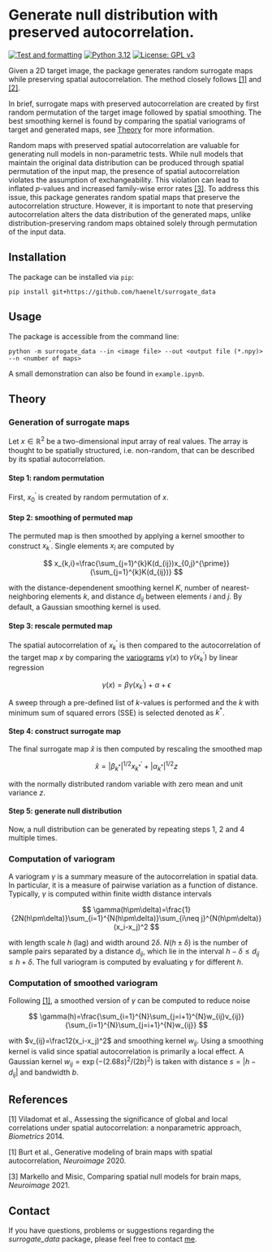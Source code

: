# Generate null distribution with preserved autocorrelation.

[![Test and formatting](https://github.com/haenelt/surrogate_data/actions/workflows/test.yml/badge.svg)](https://github.com/haenelt/surrogate_data/actions/workflows/test.yml)
[![Python 3.12](https://img.shields.io/badge/python-3.12-blue.svg)](https://www.python.org/downloads/release/python-3127/)
[![License: GPL v3](https://img.shields.io/badge/License-GPLv3-blue.svg)](https://www.gnu.org/licenses/gpl-3.0)

Given a 2D target image, the package generates random surrogate maps while preserving
spatial autocorrelation. The method closely follows [[1]](#1) and [[2]](#2).

In brief, surrogate maps with preserved autocorrelation are created by first random
permutation of the target image followed by spatial smoothing. The best smoothing kernel
is found by comparing the spatial variograms of target and generated maps, see
[Theory](#theory) for more information.

Random maps with preserved spatial autocorrelation are valuable for generating null
models in non-parametric tests. While null models that maintain the original data
distribution can be produced through spatial permutation of the input map, the presence
of spatial autocorrelation violates the assumption of exchangeability. This violation
can lead to inflated *p*-values and increased family-wise error rates [[3]](#3). To
address this issue, this package generates random spatial maps that preserve the
autocorrelation structure. However, it is important to note that preserving
autocorrelation alters the data distribution of the generated maps, unlike
distribution-preserving random maps obtained solely through permutation of the input
data.

## Installation
The package can be installed via `pip`:

```
pip install git+https://github.com/haenelt/surrogate_data
```

## Usage
The package is accessible from the command line:

```
python -m surrogate_data --in <image file> --out <output file (*.npy)> --n <number of maps>
```

A small demonstration can also be found in `example.ipynb`.

## Theory
### Generation of surrogate maps
Let $x\in\mathbb R^2$ be a two-dimensional input array of real values. The array is
thought to be spatially structured, i.e. non-random, that can be described by its
spatial autocorrelation.

#### Step 1: random permutation
First, $x_0^{\prime}$ is created by random permutation of $x$.

#### Step 2: smoothing of permuted map
The permuted map is then smoothed by applying a kernel smoother to construct
$x_k^{\prime}$. Single elements $x_i$ are computed by

$$
x_{k,i}=\frac{\sum_{j=1}^{k}K(d_{ij})x_{0,j}^{\prime}}{\sum_{j=1}^{k}K(d_{ij})}
$$

with the distance-dependenent smoothing kernel $K$, number of nearest-neighboring
elements $k$, and distance $d_{ij}$ between elements $i$ and $j$. By default, a Gaussian
smoothing kernel is used.

#### Step 3: rescale permuted map
The spatial autocorrelation of $x_k^\prime$ is then compared to the autocorrelation of
the target map $x$ by comparing the [variograms](#computation-of-smoothed-variogram)
$\gamma(x)$ to $\gamma(x_k^\prime)$ by linear regression

$$
\gamma(x)=\beta\gamma(x_k^{\prime})+\alpha+\epsilon
$$

A sweep through a pre-defined list of $k$-values is performed and the $k$ with minimum
sum of squared errors (SSE) is selected denoted as $k^\ast$.

#### Step 4: construct surrogate map
The final surrogate map $\hat{x}$ is then computed by rescaling the smoothed map

$$
\hat{x}=|\beta_{k^\ast}|^{1/2} x_{k^\ast}^{\prime}+|\alpha_{k^\ast}|^{1/2}z
$$

with the normally distributed random variable with zero mean and unit variance $z$.

#### Step 5: generate null distribution
Now, a null distribution can be generated by repeating steps 1, 2 and 4 multiple times.

### Computation of variogram
A variogram $\gamma$ is a summary measure of the autocorrelation in spatial data. In
particular, it is a measure of pairwise variation as a function of distance. Typically,
$\gamma$ is computed within finite width distance intervals

$$
\gamma(h\pm\delta)=\frac{1}{2N(h\pm\delta)}\sum_{i=1}^{N(h\pm\delta)}\sum_{i\neq j}^{N(h\pm\delta)}(x_i-x_j)^2
$$

with length scale $h$ (lag) and width around $2\delta$. $N(h\pm\delta)$ is the number of
sample pairs separated by a distance $d_{ij}$, which lie in the interval
$h-\delta\leq d_{ij}\leq h+\delta$. The full variogram is computed by evaluating
$\gamma$ for different $h$.

### Computation of smoothed variogram
Following [[1]](#1), a smoothed version of $\gamma$ can be computed to reduce noise

$$
\gamma(h)=\frac{\sum_{i=1}^{N}\sum_{j=i+1}^{N}w_{ij}v_{ij}}{\sum_{i=1}^{N}\sum_{j=i+1}^{N}w_{ij}}
$$

with $v_{ij}=\frac12(x_i-x_j)^2$ and smoothing kernel $w_{ij}$. Using a smoothing kernel
is valid since spatial autocorrelation is primarily a local effect. A Gaussian kernel
$w_{ij}=\exp(-(2.68s)^2/(2b)^2)$ is taken with distance $s=|h-d_{ij}|$ and bandwidth $b$.

## References
<a id="1">[1]</a> Viladomat et al., Assessing the significance of global and local
correlations under spatial autocorrelation: a nonparametric approach, *Biometrics* 2014.

<a id="1">[1]</a> Burt et al., Generative modeling of brain maps with spatial
autocorrelation, *Neuroimage* 2020.

<a id="3">[3]</a> Markello and Misic, Comparing spatial null models for brain maps,
 *Neuroimage* 2021.

## Contact
If you have questions, problems or suggestions regarding the *surrogate_data* package,
please feel free to contact [me](mailto:daniel.haenelt@gmail.com).
